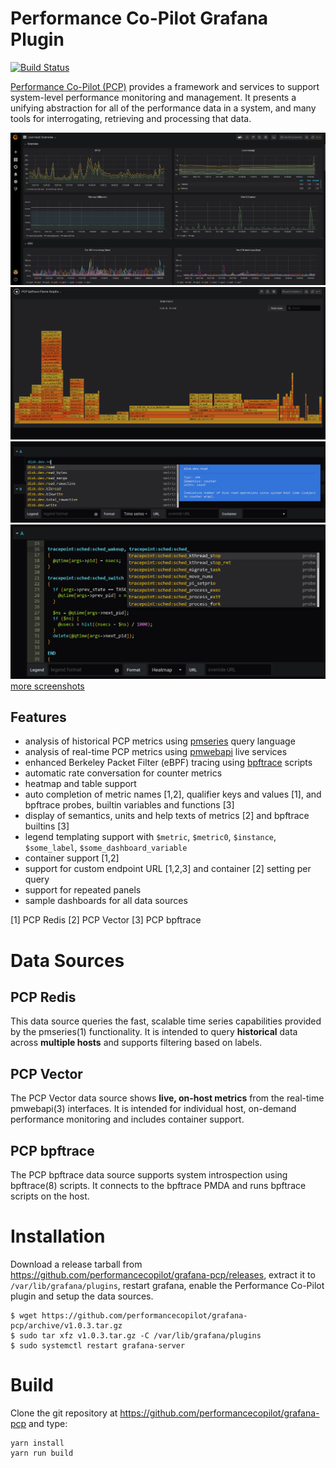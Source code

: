 # Performance Co-Pilot Grafana Plugin

[![Build Status](https://dev.azure.com/performancecopilot/grafana-pcp/_apis/build/status/performancecopilot.grafana-pcp?branchName=master)](https://dev.azure.com/performancecopilot/grafana-pcp/_build/latest?definitionId=4&branchName=master)

[Performance Co-Pilot (PCP)](https://pcp.io) provides a framework and services to support system-level performance monitoring and management.
It presents a unifying abstraction for all of the performance data in a system, and many tools for interrogating, retrieving and processing that data.

[![Vector Overview](docs/_static/img/vector-overview.png)](docs/_static/img/vector-overview.png)
[![bpftrace Flame Graph](docs/_static/img/bpftrace-flame-graph.png)](docs/_static/img/bpftrace-flame-graph.png)
[![Vector metrics autocompletion](docs/_static/img/vector-metric-autocompletion.png)](docs/_static/img/vector-metric-autocompletion.png)
[![bpftrace probe autocompletion](docs/_static/img/bpftrace-probe-autocompletion.png)](docs/_static/img/bpftrace-probe-autocompletion.png)
[more screenshots](docs/_static/img)

## Features
* analysis of historical PCP metrics using [pmseries](https://www.mankier.com/1/pmseries) query language
* analysis of real-time PCP metrics using [pmwebapi](https://www.mankier.com/3/PMWEBAPI) live services
* enhanced Berkeley Packet Filter (eBPF) tracing using [bpftrace](https://www.mankier.com/8/bpftrace) scripts
* automatic rate conversation for counter metrics
* heatmap and table support
* auto completion of metric names [1,2], qualifier keys and values [1], and bpftrace probes, builtin variables and functions [3]
* display of semantics, units and help texts of metrics [2] and bpftrace builtins [3]
* legend templating support with `$metric`, `$metric0`, `$instance`, `$some_label`, `$some_dashboard_variable`
* container support [1,2]
* support for custom endpoint URL [1,2,3] and container [2] setting per query
* support for repeated panels
* sample dashboards for all data sources

[1] PCP Redis
[2] PCP Vector
[3] PCP bpftrace


# Data Sources

## PCP Redis
This data source queries the fast, scalable time series capabilities provided by the pmseries(1) functionality.
It is intended to query **historical** data across **multiple hosts** and supports filtering based on labels.

## PCP Vector
The PCP Vector data source shows **live, on-host metrics** from the real-time pmwebapi(3) interfaces.
It is intended for individual host, on-demand performance monitoring and includes container support.

## PCP bpftrace
The PCP bpftrace data source supports system introspection using bpftrace(8) scripts.
It connects to the bpftrace PMDA and runs bpftrace scripts on the host.

# Installation
Download a release tarball from https://github.com/performancecopilot/grafana-pcp/releases,
extract it to `/var/lib/grafana/plugins`, restart grafana, enable the Performance Co-Pilot
plugin and setup the data sources.

```
$ wget https://github.com/performancecopilot/grafana-pcp/archive/v1.0.3.tar.gz
$ sudo tar xfz v1.0.3.tar.gz -C /var/lib/grafana/plugins
$ sudo systemctl restart grafana-server 
```

# Build
Clone the git repository at https://github.com/performancecopilot/grafana-pcp and type:

```
yarn install
yarn run build
```
